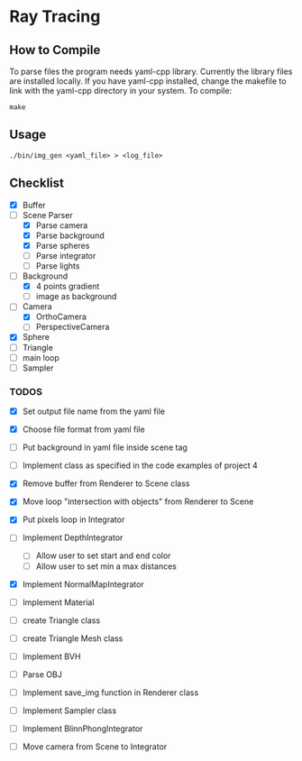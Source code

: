 # Ray Tracing

## How to Compile

To parse files the program needs yaml-cpp library. Currently the 
library files are installed locally. If you have yaml-cpp 
installed, change the makefile to link with the yaml-cpp directory 
in your system. To compile:

```
make
```

## Usage

```
./bin/img_gen <yaml_file> > <log_file>
```

## Checklist

- [x] Buffer
- [ ] Scene Parser 
  - [x] Parse camera
  - [x] Parse background
  - [x] Parse spheres
  - [ ] Parse integrator
  - [ ] Parse lights
- [ ] Background
  - [x] 4 points gradient
  - [ ] image as background
- [ ] Camera
  - [x] OrthoCamera
  - [ ] PerspectiveCamera
- [x] Sphere
- [ ] Triangle
- [ ] main loop
- [ ] Sampler

### TODOS

- [x] Set output file name from the yaml file
- [x] Choose file format from yaml file
- [ ] Put background in yaml file inside scene tag
- [ ] Implement class as specified in the code examples of 
project 4
- [x] Remove buffer from Renderer to Scene class
- [x] Move loop "intersection with objects" from Renderer to Scene
- [x] Put pixels loop in  Integrator
- [ ] Implement DepthIntegrator
  - [ ] Allow user to set start and end color
  - [ ] Allow user to set min a max distances
- [x] Implement NormalMapIntegrator
- [ ] Implement Material
- [ ] create Triangle class
- [ ] create Triangle Mesh class
- [ ] Implement BVH
- [ ] Parse OBJ
- [ ] Implement save_img function in Renderer class
- [ ] Implement Sampler class
- [ ] Implement BlinnPhongIntegrator
- [ ] Move camera from Scene to Integrator

